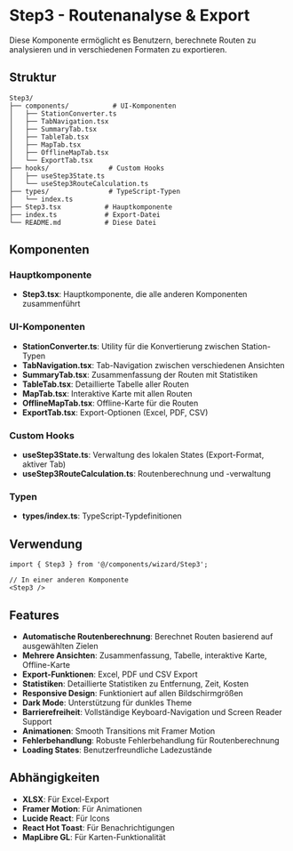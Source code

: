# Step3 - Routenanalyse & Export

Diese Komponente ermöglicht es Benutzern, berechnete Routen zu analysieren und in verschiedenen Formaten zu exportieren.

## Struktur

```
Step3/
├── components/           # UI-Komponenten
│   ├── StationConverter.ts
│   ├── TabNavigation.tsx
│   ├── SummaryTab.tsx
│   ├── TableTab.tsx
│   ├── MapTab.tsx
│   ├── OfflineMapTab.tsx
│   └── ExportTab.tsx
├── hooks/               # Custom Hooks
│   ├── useStep3State.ts
│   └── useStep3RouteCalculation.ts
├── types/               # TypeScript-Typen
│   └── index.ts
├── Step3.tsx           # Hauptkomponente
├── index.ts            # Export-Datei
└── README.md           # Diese Datei
```

## Komponenten

### Hauptkomponente
- **Step3.tsx**: Hauptkomponente, die alle anderen Komponenten zusammenführt

### UI-Komponenten
- **StationConverter.ts**: Utility für die Konvertierung zwischen Station-Typen
- **TabNavigation.tsx**: Tab-Navigation zwischen verschiedenen Ansichten
- **SummaryTab.tsx**: Zusammenfassung der Routen mit Statistiken
- **TableTab.tsx**: Detaillierte Tabelle aller Routen
- **MapTab.tsx**: Interaktive Karte mit allen Routen
- **OfflineMapTab.tsx**: Offline-Karte für die Routen
- **ExportTab.tsx**: Export-Optionen (Excel, PDF, CSV)

### Custom Hooks
- **useStep3State.ts**: Verwaltung des lokalen States (Export-Format, aktiver Tab)
- **useStep3RouteCalculation.ts**: Routenberechnung und -verwaltung

### Typen
- **types/index.ts**: TypeScript-Typdefinitionen

## Verwendung

```tsx
import { Step3 } from '@/components/wizard/Step3';

// In einer anderen Komponente
<Step3 />
```

## Features

- **Automatische Routenberechnung**: Berechnet Routen basierend auf ausgewählten Zielen
- **Mehrere Ansichten**: Zusammenfassung, Tabelle, interaktive Karte, Offline-Karte
- **Export-Funktionen**: Excel, PDF und CSV Export
- **Statistiken**: Detaillierte Statistiken zu Entfernung, Zeit, Kosten
- **Responsive Design**: Funktioniert auf allen Bildschirmgrößen
- **Dark Mode**: Unterstützung für dunkles Theme
- **Barrierefreiheit**: Vollständige Keyboard-Navigation und Screen Reader Support
- **Animationen**: Smooth Transitions mit Framer Motion
- **Fehlerbehandlung**: Robuste Fehlerbehandlung für Routenberechnung
- **Loading States**: Benutzerfreundliche Ladezustände

## Abhängigkeiten

- **XLSX**: Für Excel-Export
- **Framer Motion**: Für Animationen
- **Lucide React**: Für Icons
- **React Hot Toast**: Für Benachrichtigungen
- **MapLibre GL**: Für Karten-Funktionalität 